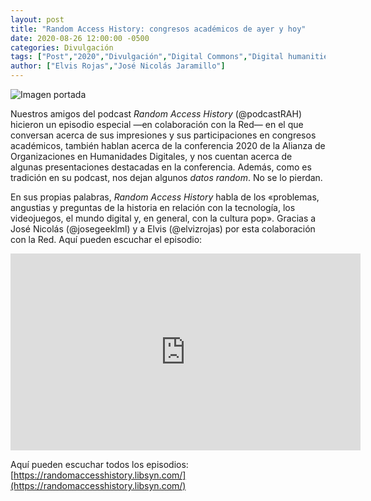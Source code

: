 ```yaml
---
layout: post
title: "Random Access History: congresos académicos de ayer y hoy"
date: 2020-08-26 12:00:00 -0500
categories: Divulgación
tags: ["Post","2020","Divulgación","Digital Commons","Digital humanities","Podcast","Random Access History","Virtual"]  
author: ["Elvis Rojas","José Nicolás Jaramillo"]  
---
```

![Imagen portada](/assets/blog/PPortada_random_access.png) 

Nuestros amigos del podcast *Random Access History* (@podcastRAH) hicieron un episodio especial —en colaboración con la Red— en el que conversan acerca de sus impresiones y sus participaciones en congresos académicos, también hablan acerca de la conferencia 2020 de la Alianza de Organizaciones en Humanidades Digitales, y nos cuentan acerca de algunas presentaciones destacadas en la conferencia. Además, como es tradición en su podcast, nos dejan algunos *datos random*. No se lo pierdan.

En sus propias palabras, *Random Access History* habla de los «problemas, angustias y preguntas de la historia en relación con la tecnología, los videojuegos, el mundo digital y, en general, con la cultura pop». Gracias a José Nicolás (@josegeeklml) y a Elvis (@elvizrojas) por esta colaboración con la Red. Aquí pueden escuchar el episodio:

<iframe width="560" height="315" src="https://www.youtube-nocookie.com/embed/Nxg5xLW3L5I?si=38sKikGtmvDJ7q8t" title="YouTube video player" frameborder="0" allow="accelerometer; autoplay; clipboard-write; encrypted-media; gyroscope; picture-in-picture; web-share" allowfullscreen></iframe>

Aquí pueden escuchar todos los episodios: [https://randomaccesshistory.libsyn.com/](https://randomaccesshistory.libsyn.com/)